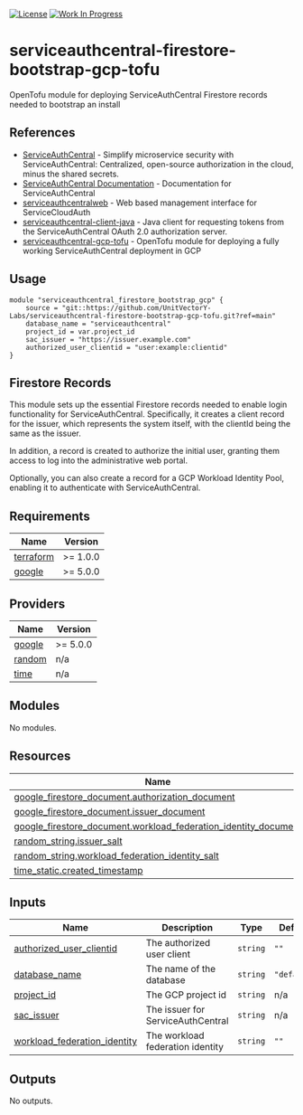 [![License](https://img.shields.io/badge/License-Apache%202.0-blue.svg)](https://opensource.org/licenses/Apache-2.0) [![Work In Progress](https://img.shields.io/badge/Status-Work%20In%20Progress-yellow)](https://guide.unitvectorylabs.com/bestpractices/status/#work-in-progress)

# serviceauthcentral-firestore-bootstrap-gcp-tofu

OpenTofu module for deploying ServiceAuthCentral Firestore records needed to bootstrap an install

## References

- [ServiceAuthCentral](https://github.com/UnitVectorY-Labs/ServiceAuthCentral) - Simplify microservice security with ServiceAuthCentral: Centralized, open-source authorization in the cloud, minus the shared secrets.
- [ServiceAuthCentral Documentation](https://serviceauthcentral.unitvectorylabs.com/) - Documentation for ServiceAuthCentral
- [serviceauthcentralweb](https://github.com/UnitVectorY-Labs/serviceauthcentralweb) - Web based management interface for ServiceCloudAuth
- [serviceauthcentral-client-java](https://github.com/UnitVectorY-Labs/serviceauthcentral-client-java) - Java client for requesting tokens from the ServiceAuthCentral OAuth 2.0 authorization server.
- [serviceauthcentral-gcp-tofu](https://github.com/UnitVectorY-Labs/serviceauthcentral-gcp-tofu) - OpenTofu module for deploying a fully working ServiceAuthCentral deployment in GCP

## Usage

```hcl
module "serviceauthcentral_firestore_bootstrap_gcp" {
    source = "git::https://github.com/UnitVectorY-Labs/serviceauthcentral-firestore-bootstrap-gcp-tofu.git?ref=main"
    database_name = "serviceauthcentral"
    project_id = var.project_id
    sac_issuer = "https://issuer.example.com"
    authorized_user_clientid = "user:example:clientid"
}
```

## Firestore Records

This module sets up the essential Firestore records needed to enable login functionality for ServiceAuthCentral. Specifically, it creates a client record for the issuer, which represents the system itself, with the clientId being the same as the issuer.

In addition, a record is created to authorize the initial user, granting them access to log into the administrative web portal.

Optionally, you can also create a record for a GCP Workload Identity Pool, enabling it to authenticate with ServiceAuthCentral.

<!-- BEGIN_TF_DOCS -->
## Requirements

| Name | Version |
|------|---------|
| <a name="requirement_terraform"></a> [terraform](#requirement\_terraform) | >= 1.0.0 |
| <a name="requirement_google"></a> [google](#requirement\_google) | >= 5.0.0 |

## Providers

| Name | Version |
|------|---------|
| <a name="provider_google"></a> [google](#provider\_google) | >= 5.0.0 |
| <a name="provider_random"></a> [random](#provider\_random) | n/a |
| <a name="provider_time"></a> [time](#provider\_time) | n/a |

## Modules

No modules.

## Resources

| Name | Type |
|------|------|
| [google_firestore_document.authorization_document](https://registry.terraform.io/providers/hashicorp/google/latest/docs/resources/firestore_document) | resource |
| [google_firestore_document.issuer_document](https://registry.terraform.io/providers/hashicorp/google/latest/docs/resources/firestore_document) | resource |
| [google_firestore_document.workload_federation_identity_document](https://registry.terraform.io/providers/hashicorp/google/latest/docs/resources/firestore_document) | resource |
| [random_string.issuer_salt](https://registry.terraform.io/providers/hashicorp/random/latest/docs/resources/string) | resource |
| [random_string.workload_federation_identity_salt](https://registry.terraform.io/providers/hashicorp/random/latest/docs/resources/string) | resource |
| [time_static.created_timestamp](https://registry.terraform.io/providers/hashicorp/time/latest/docs/resources/static) | resource |

## Inputs

| Name | Description | Type | Default | Required |
|------|-------------|------|---------|:--------:|
| <a name="input_authorized_user_clientid"></a> [authorized\_user\_clientid](#input\_authorized\_user\_clientid) | The authorized user client | `string` | `""` | no |
| <a name="input_database_name"></a> [database\_name](#input\_database\_name) | The name of the database | `string` | `"default"` | no |
| <a name="input_project_id"></a> [project\_id](#input\_project\_id) | The GCP project id | `string` | n/a | yes |
| <a name="input_sac_issuer"></a> [sac\_issuer](#input\_sac\_issuer) | The issuer for ServiceAuthCentral | `string` | n/a | yes |
| <a name="input_workload_federation_identity"></a> [workload\_federation\_identity](#input\_workload\_federation\_identity) | The workload federation identity | `string` | `""` | no |

## Outputs

No outputs.
<!-- END_TF_DOCS -->
